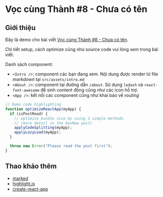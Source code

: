 # Vọc cùng Thành #8 - Chưa có tên

## Giới thiệu

Đây là demo cho bài viết [Vọc cùng Thành #8 - Chưa có tên][post].

Chi tiết setup, cách optimize cũng như source code vui lòng xem trong bài viết.

Danh sách component:

- `<Intro />`: component các bạn đang xem. Nội dung được render từ file _markdown_ tại `src/assets/intro.md`
- `<About />`: component tại đường dẫn `/about`. Sử dụng `lodash` và `react-font-awesome` để sinh content động cũng như các icon hỗ trợ.
- `<App />`: kết nối các component cũng như khai báo về _routing_

```javascript
// Demo code highlighting
function optimizeReactApp(myApp) {
  if (isPostRead) {
    // optimize bundle size by using 2 simple methods
    // (more detail in the DevNow post)
    applyCodeSplitting(myApp);
    applyLazyLoad(myApp);
  }

  throw new Error("Please read the post first");
}
```

## Thao khảo thêm

- [marked][marked]
- [highlight.js][highlight]
- [create-react-app][create-react-app]

[marked]: https://marked.js.org
[highlight]: https://highlightjs.org
[post]: https://devnow.vn
[create-react-app]: https://github.com/facebook/create-react-app
